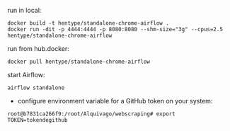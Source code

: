 run in local:
```
docker build -t hentype/standalone-chrome-airflow .
docker run -dit -p 4444:4444 -p 8080:8080 --shm-size="3g" --cpus=2.5 hentype/standalone-chrome-airflow
```

run from hub.docker:
```
docker pull hentype/standalone-chrome-airflow
```

start Airflow:
```
airflow standalone
```

* configure environment variable for a GitHub token on your system:
```
root@b7831ca266f9:/root/Alquivago/webscraping# export TOKEN=tokendegithub
```